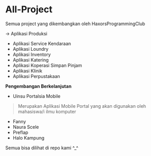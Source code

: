 # All-Project
Semua project yang dikembangkan oleh HaxorsProgrammingClub

-> Aplikasi Produksi

- Aplikasi Service Kendaraan
- Aplikasi Loundry
- Aplikasi Inventory
- Aplikasi Katering
- Aplikasi Koperasi Simpan Pinjam
- Aplikasi Klinik
- Aplikasi Perpustakaan

<strong> Pengembangan Berkelanjutan </strong>

- Uinsu Portalsia Mobile
> Merupakan Aplikasi Mobile Portal yang akan digunakan oleh mahasiswa/i ilmu komputer

- Fanny
- Naura Scele
- Preflap
- Halo Kampung

Semua bisa dilihat di repo kami ^_^
